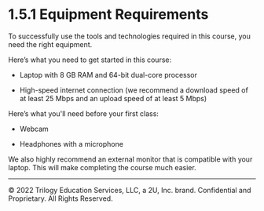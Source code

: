 # 1.5.1 Equipment Requirements
To successfully use the tools and technologies required in this course, you need the right equipment.

Here’s what you need to get started in this course:

* Laptop with 8 GB RAM and 64-bit dual-core processor

* High-speed internet connection (we recommend a download speed of at least 25 Mbps and an upload speed of at least 5 Mbps)

Here’s what you'll need before your first class:

* Webcam

* Headphones with a microphone

We also highly recommend an external monitor that is compatible with your laptop. This will make completing the course much easier.

---
© 2022 Trilogy Education Services, LLC, a 2U, Inc. brand. Confidential and Proprietary. All Rights Reserved.